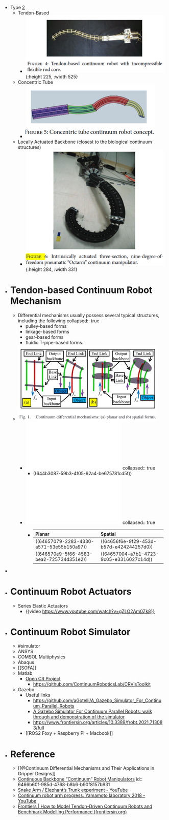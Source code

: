 - Type [2](((6466b60f-985d-4768-b8b6-b90f8157b931)))
	- Tendon-Based
		- ![image.png](../assets/image_1684454269122_0.png){:height 225, :width 525}
	- Concentric Tube
		- ![image.png](../assets/image_1684454282360_0.png)
	- Locally Actuated Backbone (closest to the biological continuum structures)
		- ![image.png](../assets/image_1684454306431_0.png){:height 284, :width 331}
- # Tendon-based Continuum Robot Mechanism
	- Differential mechanisms usually possess several typical structures, including the following
	  collapsed:: true
		- pulley-based forms
		- linkage-based forms
		- gear-based forms
		- fluidic T-pipe-based forms.
	- ![image.png](../assets/image_1680766945382_0.png)
		- ![08_Energy_02_Elastic_Strain_Energy.pdf](../assets/08_Energy_02_Elastic_Strain_Energy.pdf)
		  collapsed:: true
			- ((644b3087-59b3-4f05-92a4-be675781cd5f))
		- ![Notes - Planar Form and Spatial Form](../assets/CDM.pdf)
		  collapsed:: true
			- |Planar|Spatial|
			  |--|--|
			  |((64657079-2283-4330-a571-53e55b150a97))|((64656f6e-9f29-453d-b57d-e424244257d0))|
			  |((646570e9-5f66-4583-bea2-725734d351e2))|((64657004-a7b1-4723-9c05-e3316027c14d))|
-
- # Continuum Robot Actuators
	- Series Elastic Actuators
		- {{video https://www.youtube.com/watch?v=gZLO2Am0Zk8}}
- # Continuum Robot Simulator
	- #simulator
	- ANSYS
	- COMSOL Multiphysics
	- Abaqus
	- [[SOFA]]
	- Matlab
		- [Open CR Project](https://www.cs.toronto.edu/~jbk/opencontinuumrobotics/)
			- https://github.com/ContinuumRoboticsLab/CRVisToolkit
	- Gazebo
		- Useful links
			- https://github.com/aGotelli/A_Gazebo_Simulator_For_Continuum_Parallel_Robots
			- [A Gazebo Simulator For Continuum Parallel Robots: walk through and demonstration of the simulator](https://www.youtube.com/watch?v=6k5aZPOQjQ8)
			- https://www.frontiersin.org/articles/10.3389/frobt.2021.713083/full
		- [[ROS2 Foxy + Raspberry Pi + Macbook]]
- # Reference
	- [[@Continuum Differential Mechanisms and Their Applications in Gripper Designs]]
	- [Continuous Backbone “Continuum” Robot Manipulators](https://www.hindawi.com/journals/isrn/2013/726506/)
	  id:: 6466b60f-985d-4768-b8b6-b90f8157b931
	- [Snake Arm / Elephant’s Trunk experiment - YouTube](https://www.youtube.com/watch?v=EUEp-AfvvzE)
	- [Continuum robot arm progress. Yamamoto laboratory 2018 - YouTube](https://www.youtube.com/watch?v=iNtAn3t79fs)
	- [Frontiers | How to Model Tendon-Driven Continuum Robots and Benchmark Modelling Performance (frontiersin.org)](https://www.frontiersin.org/articles/10.3389/frobt.2020.630245/full)